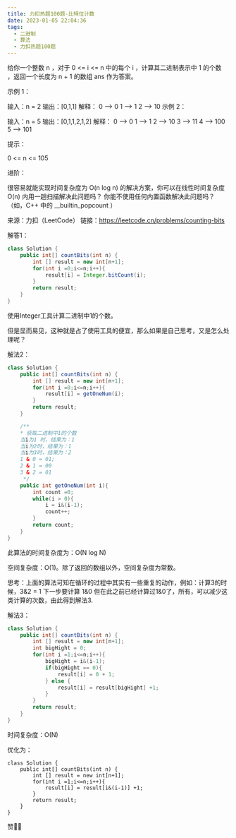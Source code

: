 ```yaml
---
title: 力扣热题100题-比特位计数
date: 2023-01-05 22:04:36
tags:
  - 二进制
  - 算法
  - 力扣热题100题
---
```


给你一个整数 n ，对于 0 <= i <= n 中的每个 i ，计算其二进制表示中 1 的个数 ，返回一个长度为 n + 1 的数组 ans 作为答案。

示例 1：

输入：n = 2
输出：[0,1,1]
解释：
0 --> 0
1 --> 1
2 --> 10
示例 2：

输入：n = 5
输出：[0,1,1,2,1,2]
解释：
0 --> 0
1 --> 1
2 --> 10
3 --> 11
4 --> 100
5 --> 101


提示：

0 <= n <= 105


进阶：

很容易就能实现时间复杂度为 O(n log n) 的解决方案，你可以在线性时间复杂度 O(n) 内用一趟扫描解决此问题吗？
你能不使用任何内置函数解决此问题吗？（如，C++ 中的 __builtin_popcount ）

来源：力扣（LeetCode）
链接：https://leetcode.cn/problems/counting-bits



解答1：

```java
class Solution {
    public int[] countBits(int n) {
        int [] result = new int[n+1];
        for(int i =0;i<=n;i++){
            result[i] = Integer.bitCount(i);
        }
        return result;
    }
}
```

使用Integer工具计算二进制中1的个数。

但是显而易见，这种就是占了使用工具的便宜，那么如果是自己思考，又是怎么处理呢？

解法2：

```java
class Solution {
    public int[] countBits(int n) {
        int [] result = new int[n+1];
        for(int i =0;i<=n;i++){
            result[i] = getOneNum(i);
        }
        return result;
    }

    /**
    * 获取二进制中1的个数
    当i为1 时，结果为：1
    当i为2时，结果为：1
    当i为3时，结果为：2
    1 & 0 = 01;
    2 & 1 = 00
    3 & 2 = 01
     */
    public int getOneNum(int i){
        int count =0;
        while(i > 0){
            i = i&(i-1);
            count++;
        }
        return count;
    }
}
```

此算法的时间复杂度为：O(N log N)

空间复杂度：O(1)。除了返回的数组以外，空间复杂度为常数。

思考：上面的算法可知在循环的过程中其实有一些重复的动作，例如：计算3的时候，3&2 = 1  下一步要计算 1&0 但在此之前已经计算过1&0了，所有，可以减少这类计算的次数，由此得到解法3.

解法3：

```java
class Solution {
    public int[] countBits(int n) {
        int [] result = new int[n+1];
        int bigHight = 0;
        for(int i =1;i<=n;i++){
            bigHight = i&(i-1);
            if(bigHight == 0){
                result[i] = 0 + 1;
            } else {
                result[i] = result[bigHight] +1;
            }
        }
        return result;
    }
}
```

时间复杂度：O(N)

优化为：

```
class Solution {
    public int[] countBits(int n) {
        int [] result = new int[n+1];
        for(int i =1;i<=n;i++){
            result[i] = result[i&(i-1)] +1;
        }
        return result;
    }
}
```



赞👍🏻








